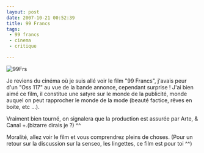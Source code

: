 ```yaml
---
layout: post
date: 2007-10-21 00:52:39
title: 99 Francs
tags:
 - 99 francs
 - cinema
 - critique

---
```


![99Frs](http://static.zenithar.org/wp-content/uploads/18798941.jpg)


Je reviens du cinéma où je suis allé voir le film "99 Francs", j'avais peur d'un "Oss 117" au vue de la bande annonce, cependant surprise ! J'ai bien aimé ce film, il constitue une satyre sur le monde de la publicité, monde auquel on peut rapprocher le monde de la mode (beauté factice, rêves en boite, etc ...).

Vraiment bien tourné, on signalera que la production est assurée par Arte, & Canal +.(bizarre dirais je ?) ^^

Moralité, allez voir le film et vous comprendrez pleins de choses. (Pour un retour sur la discussion sur la senseo, les lingettes, ce film est pour toi ^^)
